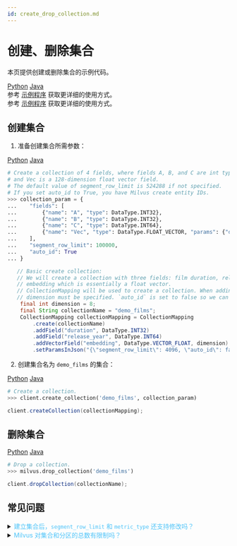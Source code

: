 ```yaml
---
id: create_drop_collection.md
---
```


# 创建、删除集合

本页提供创建或删除集合的示例代码。

<div class="filter">
<a href="#Python">Python</a> <a href="#Java">Java</a>
</div>

<div class="filter-Python" markdown="block">

<div class="alert note">
参考 <a href="https://github.com/milvus-io/pymilvus/tree/0.3.0/examples">示例程序</a> 获取更详细的使用方式。
</div>
</div>

<div class="filter-Java" markdown="block">
<div class="alert note">
参考 <a href="https://github.com/milvus-io/milvus-sdk-java/tree/0.9.0/examples/src/main/java">示例程序</a> 获取更详细的使用方式。
</div>
</div>


## 创建集合

1. 准备创建集合所需参数：

<div class="filter">
<a href="#Python">Python</a> <a href="#Java">Java</a>
</div>

<div class="filter-Python" markdown="block">

   ```python 
   # Create a collection of 4 fields, where fields A, B, and C are int type fields
   # and Vec is a 128-dimension float vector field.
   # The default value of segment_row_limit is 524288 if not specified.
   # If you set auto_id to True, you have Milvus create entity IDs. 
   >>> collection_param = {
   ...    "fields": [
   ...        {"name": "A", "type": DataType.INT32},
   ...        {"name": "B", "type": DataType.INT32},
   ...        {"name": "C", "type": DataType.INT64},
   ...        {"name": "Vec", "type": DataType.FLOAT_VECTOR, "params": {"dim": 128}}
   ...    ],
   ...    "segment_row_limit": 100000,
   ...    "auto_id": True
   ... }
   ```
</div>

<div class="filter-Java" markdown="block">

```java 
   // Basic create collection:
   // We will create a collection with three fields: film duration, release_year and an
   // embedding which is essentially a float vector.
   // CollectionMapping will be used to create a collection. When adding vector fields, the
   // dimension must be specified. `auto_id` is set to false so we can provide custom ids.
    final int dimension = 8;
    final String collectionName = "demo_films";
    CollectionMapping collectionMapping = CollectionMapping
        .create(collectionName)
        .addField("duration", DataType.INT32)
        .addField("release_year", DataType.INT64)
        .addVectorField("embedding", DataType.VECTOR_FLOAT, dimension)
        .setParamsInJson("{\"segment_row_limit\": 4096, \"auto_id\": false}");
```
</div>

2. 创建集合名为 `demo_films` 的集合：

<div class="filter">
<a href="#Python">Python</a> <a href="#Java">Java</a>
</div>

<div class="filter-Python" markdown="block">

   ```python
   # Create a collection.
   >>> client.create_collection('demo_films', collection_param)
   ```
</div>

<div class="filter-Java" markdown="block">

```java
client.createCollection(collectionMapping);
```
</div>

## 删除集合

<div class="filter">
<a href="#Python">Python</a> <a href="#Java">Java</a>
</div>

<div class="filter-Python" markdown="block">

```python
# Drop a collection.
>>> milvus.drop_collection('demo_films')
```
</div>

<div class="filter-Java" markdown="block">

```java
client.dropCollection(collectionName);
```
</div>

## 常见问题

<details>
<summary><font color="#4fc4f9">建立集合后，<code>segment_row_limit</code> 和 <code>metric_type</code> 还支持修改吗？</font></summary>
不支持。
</details>
<details>
<summary><font color="#4fc4f9">Milvus 对集合和分区的总数有限制吗？</font></summary>
有。二者之和不能超过 4,096。
</details>
